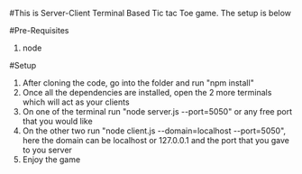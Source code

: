 #This is Server-Client Terminal Based Tic tac Toe game. The setup is below

#Pre-Requisites

1. node

#Setup

1. After cloning the code, go into the folder and run "npm install"
2. Once all the dependencies are installed, open the 2 more terminals which will act as your clients
3. On one of the terminal run "node server.js --port=5050" or any free port that you would like
4. On the other two run "node client.js --domain=localhost --port=5050", here the domain can be localhost or 127.0.0.1 and the port that you gave to you server
5. Enjoy the game